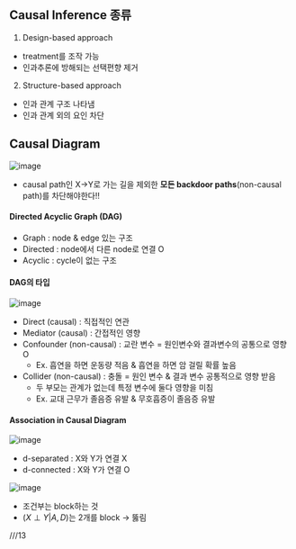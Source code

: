 ## Causal Inference 종류
1. Design-based approach
* treatment를 조작 가능
* 인과추론에 방해되는 선택편향 제거
  
2. Structure-based approach
* 인과 관계 구조 나타냄
* 인과 관계 외의 요인 차단

## Causal Diagram

![image](https://github.com/hkyoo52/Causal-Inference/assets/63588046/8d9d1e47-d55d-46bc-a21e-59df532d4742)

* causal path인 X->Y로 가는 길을 제외한 **모든 backdoor paths**(non-causal path)를 차단해야한다!!
  
#### Directed Acyclic Graph (DAG)
* Graph : node & edge 있는 구조
* Directed : node에서 다른 node로 연결 O
* Acyclic : cycle이 없는 구조

#### DAG의 타입

![image](https://github.com/hkyoo52/Causal-Inference/assets/63588046/e244bee5-043a-4f8f-bac3-5305fef14ce6)

* Direct (causal) : 직접적인 연관
* Mediator (causal) : 간접적인 영향
* Confounder (non-causal) : 교란 변수 = 원인변수와 결과변수의 공통으로 영향 O
  * Ex. 흡연을 하면 운동량 적음 & 흡연을 하면 암 걸릴 확률 높음
* Collider (non-causal) : 충돌 = 원인 변수 & 결과 변수 공통적으로 영향 받음
  * 두 부모는 관계가 없는데 특정 변수에 둘다 영향을 미침
  * Ex. 교대 근무가 졸음증 유발 & 무호흡증이 졸음증 유발

#### Association in Causal Diagram

![image](https://github.com/hkyoo52/Causal-Inference/assets/63588046/16784526-2647-4236-9e00-315fc7b9dc11)

* d-separated : X와 Y가 연결 X
* d-connected : X와 Y가 연결 O


![image](https://github.com/hkyoo52/Causal-Inference/assets/63588046/dcc19cb4-8c19-41ea-9d3b-1287d1c0aac8)

* 조건부는 block하는 것
* $(X \perp Y|A,D)$는 2개를 block -> 뚫림

///13
